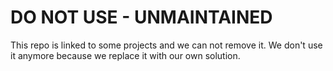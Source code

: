 # DO NOT USE - UNMAINTAINED

This repo is linked to some projects and we can not remove it. We don't use it anymore because we replace it with our own solution.
